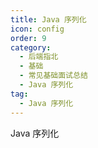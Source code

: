 ```yaml
---
title: Java 序列化
icon: config
order: 9
category:
  - 后端指北
  - 基础
  - 常见基础面试总结
  - Java 序列化
tag:
  - Java 序列化
---
```


Java 序列化
